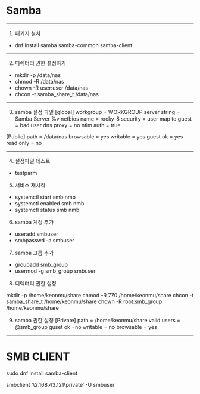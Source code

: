 # Samba
-----------------

1. 패키지 설치

- dnf install samba samba-common samba-client

--------------------

2. 디렉터리 권한 설정하기

- mkdir -p /data/nas
- chmod -R /data/nas
- chown -R user:user /data/nas
- chcon -t samba_share_t /data/nas

------------------------

3. samba 설정 파일
[global]
workgroup = WORKGROUP
server string = Samba Server %v
netbios name = rocky-8
security = user
map to guest = bad user
dns proxy = no
ntlm auth = true

[Public]
path = /data/nas
browsable = yes
writable = yes
guest ok = yes
read only = no

----------------------

4. 설정파일 테스트

- testparm

5. 서비스 재시작

- systemctl start smb nmb
- systemctl enabled smb nmb
- systemctl status smb nmb

6. samba 계정 추가

- useradd smbuser
- smbpasswd -a smbuser

7. samba 그룹 추가 
- groupadd smb_group
- usermod -g smb_group smbuser

8. 디렉터리 권한 설정

mkdir -p /home/keonmu/share
chmod -R 770 /home/keonmu/share
chcon -t samba_share_t /home/keonmu/share
chown -R root:smb_group /home/keonmu/share

9. samba 권한 설정
[Private]
path = /home/keonmu/share
valid users = @smb_group
guset ok =no
writable = no 
browsable = yes

-----------------------------------------------

# SMB CLIENT

sudo dnf install samba-client

smbclient ‘\2.168.43.121\private’ -U smbuser
